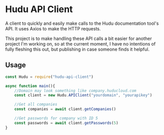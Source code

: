 
# Hudu API Client

A client to quickly and easily make calls to the Hudu documentation tool's API. It uses Axios to make the HTTP requests.

This project is to make handling these API calls a bit easier for another project I'm working on, so at the current moment, I have no intentions of fully fleshing this out, but publishing in case someone finds it helpful.


## Usage
```js
const Hudu = require("hudu-api-client")

async function main(){
    //Domain may look something like company.huducloud.com
    const client = new Hudu.APIClient("yourdomain", "yourapikey")

    //Get all companies
    const companies = await client.getCompanies()

    //Get passwords for company with ID 5
    const passwords = await client.getPasswords(5)
}
```